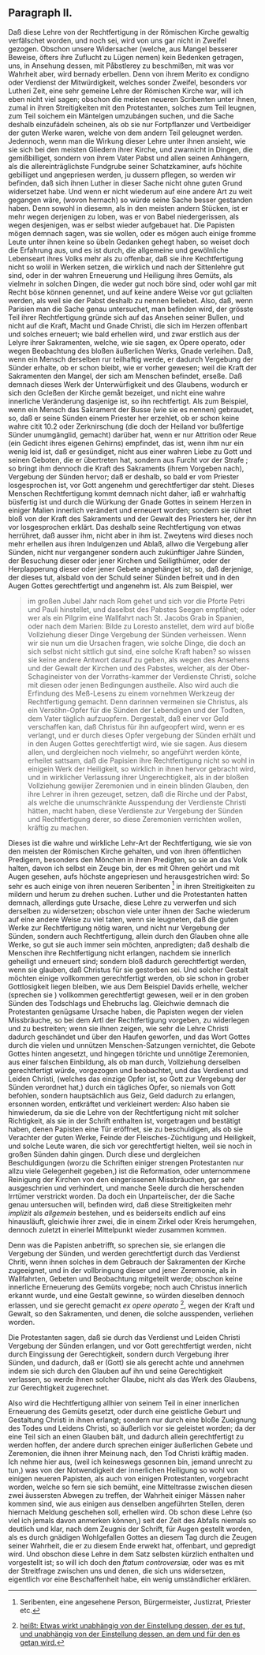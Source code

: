 
<!-- Seite 278 -->
Paragraph II.
-------------

Daß diese Lehre von der Rechtfertigung
in der Römischen Kirche gewaltig verfälschet worden,
und noch sei, wird von uns gar nicht in Zweifel gezogen.
Obschon unsere Widersacher (welche, aus Mangel besserer
Beweise, öfters ihre Zuflucht zu Lügen nemen)
kein Bedenken getragen, uns, in Ansehung dessen,
mit Påbstlerey zu beschmißen, mit was vor Wahrheit
aber, wird bernady erbellen. Denn von ihrem Merito
ex condigno oder Verdienst der Mitwürdigkeit,
welches sonder Zweifel, besonders vor Lutheri Zeit,
eine sehr gemeine Lehre der Römischen Kirche war, will
ich eben nicht viel sagen; obschon die meisten neueren
Scribenten unter ihnen, zumal in ihren Streitigkeiten
mit den Protestanten, solches zum Teil leugnen, zum
Teil soichem ein Mäntelgen umzubángen suchen, und
die Sache deshalb einzufádeln scheinen, als ob sie nur Fortpflanzer
und Vertbeidiger der guten Werke waren,
welche von dem andern Teil geleugnet werden. Jedennoch,
wenn man die Wirkung dieser Lehre unter<!-- Seite 279 -->
ihnen ansieht, wie sie sich bei den meisten Gliedern ihrer
Kirche, und zwarnicht in Dingen, die gemißbilliget,
sondern von ihrem Vater Pabst und allen seinen Anhängern,
als die allereinträglichste Fundgrube seiner
Schatzkaminer, aufs höchite gebilliget und angepriesen
werden, ju dussern pflegen, so werden wir befinden,
daß sich ihnen Luther in dieser Sache nicht ohne guten
Grund widersetzet habe. Und wenn er nicht wiederum
auf eine andere Art zu weit gegangen wäre, (wovon
hernach) so würde seine Sache besser gestanden haben.
Denn sowohl in diesemn, als in den meisten andern
Stücken, ist er mehr wegen derjenigen zu loben,
was er von Babel niedergerissen, als wegen desjenigen,
was er selbst wieder aufgebauet hat. Die Papisten
mögen demnach sagen, was sie wollen, oder es mögen
auch einige fromme Leute unter ihnen keine so übeln Gedanken
gehegt haben, so weiset doch die Erfahrung aus,
und es ist durch, die allgemeine und gewölnliche Lebenseart
ihres Volks mehr als zu offenbar, daß sie ihre
Kechtfertigung nicht so wolil in Werken setzen, die
wirklich und nach der Sittenlehre gut sind, oder in der
wahren Erneuerung und Heiligung ihres Gemüts, als
vielmehr in solchen Dingen, die weder gut noch böre sind,
oder wohl gar mit Recht böse können genennet, und auf
keine andere Weise vor gut gclialten werden, als weil sie
der Pabst deshalb zu nennen beliebet. Also, daß, wenn
Parisien man die Sache genau untersuchet, man befinden wird,
der grösste Teil ihrer Rechtfertigung gründe sich auf
das Ansehen seiner Bullen, und nicht auf die Kraft,
Macht und Gnade Christi, die sich im Herzen offenbart
und solches erneuert; wie bald erhellen wird, und
zwar erstlich aus der Lelyre ihrer Sakramenten, welche,
wie sie sagen, ex Opere operato, oder wegen Beobachtung
des bloßen äußerlichen Werks, Gnade
verleihen. Daß, wenn ein Mensch derselben rur
teilhaftig werde, er dadurch Vergebung der Sünder<!-- Seite 280 -->
erhalte, ob er schon bleibt, wie er vorher gewesen;
weil die Kraft der Sakramenten den Mangel, der sich
am Menschen befindet, erseße. Daß demnach dieses
Werk der Unterwürfigkeit und des Glaubens, wodurch
er sich den Gcleßen der Kirche gemåt bezeiget, und nicht
eine wahre innerliche Veränderung dasjenige ist, so ihn
rechtfertigt. Als zum Beispiel, wenn ein Mensch das
Sakrament der Busse (wie sie es nennen) gebraudet,
so, daß er seine Sünden einem Priester her erzehlet, ob
er schon keine wahre citit 10.2 oder Zerknirschung
(die doch der Heiland vor bußfertige Sünder unumgänglid,
gemacht) darüber hat, wenn er nur Attrition
oder Reue (ein Gedicht ihres eigenen Gehirns) empfindet,
das ist, wenn ihm nur ein wenig leid ist, daß er gesündiget,
nicht aus einer wahren Liebe zu Gott und seinen
Geboten, die er übertreten hat, sondern aus
Furcht vor der Strafe ; so bringt ihm dennoch die
Kraft des Sakraments (ihrem Vorgeben nach), Vergebung
der Sünden hervor; daß er deshalb, so bald er
vom Priester losgesprochen ist, vor Gott angenehm
und gerechtfertiger dar steht. Dieses Menschen Rechtfertigung
kommt demnach nicht daher, iaß er wahrhaftig
büsfertig ist und durch die Würkung der Gnade
Gottes in seinem Herzen in einiger Malien innerlich
verändert und erneuert worden; sondern sie rühret
bloß von der Kraft des Sakraments und der Gewalt
des Priesters her, der ihn vor losgesprochen erklärt.
Das deshalb seine Rechtfertigung von etwas herrühret,
daß ausser ihm, nicht aber in ihm ist. Zweytens wird
dieses noch mehr erhellen aus ihren Indulgenzen und Ablaß,
allwo die Vergebung aller Sünden, nicht nur vergangener
sondern auch zukünftiger Jahre Sünden,
der Besuchung dieser oder jener Kirchen und Seiligthümer,
oder der Herplapperung dieser oder jener Gebete
angehänget ist; so, daß derjenige, der dieses tut,
alsbald von der Schuld seiner Sünden befreit und in<!-- Seite 282 -->
den Augen Gottes gerechtfertigt und angenehm ist.
Als zum Beispiel, wer

> im großen Jubel Jahr
> nach Rom gehet und sich vor die Pforte Petri und
> Pauli hinstellet, und daselbst des Pabstes Seegen
> empfåhet; oder wer als ein Pilgrim eine Wallfahrt
> nach St. Jacobs Grab in Spanien, oder nach
> dem Marien: Bilde zu Loresto anstellet, dem
> wird auf bloße Vollziehung dieser Dinge Vergebung
> der Sünden verheissen. Wenn wir sie nun
> um die Ursachen fragen, wie solche Dinge, die doch
> an sich selbst nicht sittlich gut sind, eine solche Kraft
> haben? so wissen sie keine andere Antwort darauf
> zu geben, als wegen des Ansehens und der Gewalt
> der Kirchen und des Pabstes, welcher, als
> der Ober-Schagineister von der Vorraths-kammer
> der Verdienste Christi, solche mit diesen oder
> jenen Bedingungen austheile. Also wird auch die
> Erfindung des Meß-Lesens zu einem vornehmen
> Werkzeug der Rechtfertigung gemacht. Denn
> darinnen vermeinen sie Christus, als ein Versöhn-Opfer
> für die Sünden der Lebendigen und der Todten,
> dem Vater täglich aufzuopfern. Dergestalt,
> daß einer vor Geld verschaffen kan, daß Christus
> für ihn aufgeopfert wird, wenn er es verlangt, und
> er durch dieses Opfer vergebung der Sünden erhält
> und in den Augen Gottes gerechtfertigt wird, wie
> sie sagen. Aus diesem allen, und dergleichen noch
> vielmehr, so angeführt werden könte, erheilet sattsam,
> daß die Papisien ihre Rechtfertigung nicht so
> wohl in einigein Werk der Heiligkeit, so wirklich
> in ihnen hervor gebracht wird, und in wirklicher
> Verlassung ihrer Ungerechtigkeit, als in der bloßen
> Vollziehung gewijier Zeremonien und in einein blinden
> Glauben, den ihre Lehrer in ihren gezeuget,
> setzen, daß die Rirche und der Pabst, als welche
> die unumschränkte Ausspendung der Verdienste Christi<!-- Seite 282 -->
> hätten, macht haben, diese Verdienste zur Vergebung
> der Sünden und Rechtfertigung derer, so
> diese Zeremonien verrichten wollen, kräftig zu machen.

Dieses ist die wahre und wirkliche Lehr-Art
der Rechtfertigung, wie sie von den meisten der
Römischen Kirche gehalten, und von ihren öffentlichen
Predigern, besonders den Mönchen in ihren
Predigten, so sie an das Volk halten, davon ich selbst
ein Zeuge bin, der es mit Ohren gehört und mit Augen
gesehen, aufs höchste angepriesen und herausgestrichen
wird: So sehr es auch einige von ihren neueren
Seribenten [^b_07_02_01] in ihren Streitigkeiten zu mildern und
herum zu drehen suchen. Luther und die Protestanten
hatten demnach, allerdings gute Ursache, diese
Lehre zu verwerfen und sich derselben zu widersetzen;
obschon viele unter ihnen der Sache wiederum auf eine
andere Weise zu viel taten, wenn sie leugneten,
daß die guten Werke zur Rechtfertigung nötig
waren, und nicht nur Vergebung der Sünden,
sondern auch Rechtfertigung, allein durch den
Glauben ohne alle Werke, so gut sie auch immer
sein möchten, anpredigten; daß deshalb die Menschen
ihre Rechtfertigung nicht erlangen, nachdem sie innerlich
geheiligt und erneuert sind; sondern bloß dadurch
gerechtfertigt werden, wenn sie glauben, daß Christus
für sie gestorben sei. Und solcher Gestalt möchten
einige vollkommen gerechtfertigt werden, ob sie
schon in grober Gottlosigkeit liegen bleiben, wie aus
Dem Beispiel Davids erhelle, welcher (sprechen sie )
vollkommen gerechtfertigt gewesen, weil er in den groben
Sünden des Todschlags und Ehebruchs lag.
Gleichwie demnach die Protestanten genügsame Ursache
haben, die Papisten wegen der vielen Missbräuche,
so bei dem Artl der Rechtfertigung vorgeben,
zu widerlegen und zu bestreiten; wenn sie ihnen zeigen,
wie sehr die Lehre Christi dadurch geschändet und über<!-- Seite 283 -->
den Haufen geworfen, und das Wort Gottes durch die
vielen und unnützen Menschen-Satzungen vernichtet,
die Gebote Gottes hinten angesetzt, und hingegen
törichte und unnötige Zeremonien, aus einer falschen
Einbildung, als ob man durch, Vollziehung derselben
gerechtfertigt würde, vorgezogen und beobachtet, und
das Verdienst und Leiden Christi, (welches das einzige
Opfer ist, so Gott zur Vergebung der Sünden
verordnet hat,) durch ein tägliches Opfer, so niemals
von Gott befohlen, sondern hauptsächlich aus Geiz,
Geld dadurch zu erlangen, ersonnen worden,
entkräftet und verkleinert werden: Also haben sie hinwiederum,
da sie die Lehre von der Rechtfertigung
nicht mit solcher Richtigkeit, als sie in der Schrift enthalten
ist, vorgetragen und bestätigt haben, denen
Papisten eine Tür eröffnet, sie zu beschuldigen, als
ob sie Verachter der guten Werke, Feinde der Fleisches-Züchtigung
und Heiligkeit, und solche Leute waren,
die sich vor gerechtfertigt hielten, weil sie noch
in großen Sünden dahin gingen. Durch diese und
dergleichen Beschuldigungen (worzu die Schriften einiger
strengen Protestanten nur allzu viele Gelegenheit
gegeben,) ist die Reformation, oder unternommene
Reinigung der Kirchen von den eingerissenen
Missbräuchen, gar sehr ausgeschrien und verhindert,
und manche Seele durch die herschenden Irrtümer
verstrickt worden. Da doch ein Unparteiischer, der
die Sache genau untersuchen will, befinden wird, daß
diese Streitigkeiten mehr *implizit* als *allgemein* bestehen,
und es beiderseits endlich auf eins hinausläuft,
gleichwie ihrer zwei, die in einem Zirkel oder Kreis
herumgehen, dennoch zuletzt in einerlei Mittelpunkt
wieder zusammen kommen.

Denn was die Papisten anbetrifft, so sprechen sie,
sie erlangen die Vergebung der Sünden, und
werden gerechtfertigt durch das Verdienst Chriti,<!-- Seite 284 -->
wenn ihnen solches in dem Gebrauch der Sakramenten
der Kirche zugeeignet, und in der vollbringung
dieser und jener Zeremonie, als in Wallfahrten,
Gebeten und Beobachtung mitgeteilt
werde; obschon keine innerliche Erneuerung
des Gemüts vorgebe; noch auch Christus innerlich
erkannt wurde, und eine Gestalt gewinne,
so würden dieselben dennoch erlassen, und sie gerecht
gemacht *ex opere operato* [^b_07_02_02], wegen der Kraft
und Gewalt, so den Sakramenten, und denen,
die solche ausspenden, verliehen worden.

Die Protestanten sagen, daß sie durch das Verdienst
und Leiden Christi Vergebung der Sünden
erlangen, und vor Gott gerechtfertigt werden,
nicht durch Eingissung der Gerechtigkeit,
sondern durch Vergebung ihrer Sünden, und
dadurch, daß er (Gott) sie als gerecht achte und annehmen
indem sie sich durch den Glauben auf ihn
und seine Gerechtigkeit verlassen, so werde ihnen
solcher Glaube, nicht als das Werk des Glaubens,
zur Gerechtigkeit zugerechnet.

Also wird die Hechtfertigung allhier von seinem
Teil in einer innerlichen Erneuerung des Gemüts
gesetzt, oder durch eine geistliche Geburt und Gestaltung
Christi in ihnen erlangt; sondern nur durch eine
bloße Zueignung des Todes und Leidens Christi, so
äußerlich vor sie geleistet worden; da der eine Teil
sich an einen Glauben bält, und dadurch allein gerechtfertigt
zu werden hoffen, der andere durch sprechen
einiger äußerlichen Gebete und Zeremonien, die ihnen
ihrer Meinung nach, den Tod Christi kräftig maden.
Ich nehme hier aus, (weil ich keineswegs gesonnen
bin, jemand unrecht zu tun,) was von der Notwendigkeit
der innerlichen Heiligung so wohl von einigen
neueren Papisten, als auch von einigen Protestanten,
vorgebracht worden, welche so fern sie sich bemüht,<!-- Seite 285 -->
eine Mitteltrasse zwischen diesen zwei äussersten Abwegen
zu treffen, der Wahrheit einiger Mässen naher
kommen sind, wie aus einigen aus denselben angeführten
Stellen, deren hiernach Meldung geschehen soll, erhellen
wird. Ob schon diese Lehre (so viel ich jemals davon
anmerken können,) seit der Zeit des Abfalls niemals
so deutlich und klar, nach dem Zeugnis der
Schrift, für Augen gestellt worden, als es durch gnädigen
Wohlgefallen Gottes an diesem Tag durch die
Zeugen seiner Wahrheit, die er zu diesem Ende erwekt
hat, offenbart, und gepredigt wird. Und obschon
diese Lehre in dem Satz selbsten kürzlich enthalten
und vorgestellt ist; so will ich doch den *ftatum controversiæ,*
oder was es mit der Streitfrage zwischen
uns und denen, die sich uns widersetzen, eigentlich vor
eine Beschaffenheit habe, ein wenig umständlicher erklären.

<!-- Fussnoten -->

[^b_07_02_01]: Seribenten, eine angesehene Person, Bürgermeister, Justizrat, Priester etc.
[^b_07_02_02]: [heißt: Etwas wirkt unabhängig von der Einstellung dessen, der es tut, und unabhängig von der Einstellung dessen, an dem und für den es getan wird.](https://de.wikipedia.org/wiki/Ex_opere_operato)
